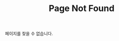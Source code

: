 ﻿---
title: "Page Not Found"
excerpt: "Page not found"
permalink: /404.html/
author_profile: false
---

페이지를 찾을 수 없습니다.